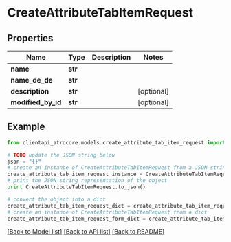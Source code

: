 # CreateAttributeTabItemRequest


## Properties
Name | Type | Description | Notes
------------ | ------------- | ------------- | -------------
**name** | **str** |  | 
**name_de_de** | **str** |  | 
**description** | **str** |  | [optional] 
**modified_by_id** | **str** |  | [optional] 

## Example

```python
from clientapi_atrocore.models.create_attribute_tab_item_request import CreateAttributeTabItemRequest

# TODO update the JSON string below
json = "{}"
# create an instance of CreateAttributeTabItemRequest from a JSON string
create_attribute_tab_item_request_instance = CreateAttributeTabItemRequest.from_json(json)
# print the JSON string representation of the object
print CreateAttributeTabItemRequest.to_json()

# convert the object into a dict
create_attribute_tab_item_request_dict = create_attribute_tab_item_request_instance.to_dict()
# create an instance of CreateAttributeTabItemRequest from a dict
create_attribute_tab_item_request_form_dict = create_attribute_tab_item_request.from_dict(create_attribute_tab_item_request_dict)
```
[[Back to Model list]](../README.md#documentation-for-models) [[Back to API list]](../README.md#documentation-for-api-endpoints) [[Back to README]](../README.md)


